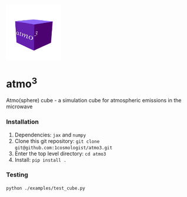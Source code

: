 <img src="atmo3.png" width="150">

# atmo<sup>3</sup>

Atmo(sphere) cube - a simulation cube for atmospheric emissions in the microwave


### Installation

1. Dependencies: `jax` and `numpy`
2. Clone this git repository: `git clone git@github.com:1cosmologist/atmo3.git`
3. Enter the top level directory: `cd atmo3`
4. Install: `pip install .`


### Testing
`python ./examples/test_cube.py`